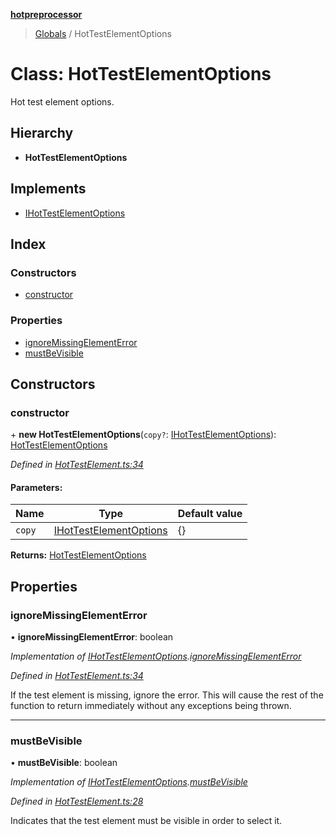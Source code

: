 **[hotpreprocessor](../README.md)**

> [Globals](../globals.md) / HotTestElementOptions

# Class: HotTestElementOptions

Hot test element options.

## Hierarchy

* **HotTestElementOptions**

## Implements

* [IHotTestElementOptions](../interfaces/ihottestelementoptions.md)

## Index

### Constructors

* [constructor](hottestelementoptions.md#constructor)

### Properties

* [ignoreMissingElementError](hottestelementoptions.md#ignoremissingelementerror)
* [mustBeVisible](hottestelementoptions.md#mustbevisible)

## Constructors

### constructor

\+ **new HotTestElementOptions**(`copy?`: [IHotTestElementOptions](../interfaces/ihottestelementoptions.md)): [HotTestElementOptions](hottestelementoptions.md)

*Defined in [HotTestElement.ts:34](https://github.com/OurFreeLight/HotPreprocessor/blob/a28393c/src/HotTestElement.ts#L34)*

#### Parameters:

Name | Type | Default value |
------ | ------ | ------ |
`copy` | [IHotTestElementOptions](../interfaces/ihottestelementoptions.md) | {} |

**Returns:** [HotTestElementOptions](hottestelementoptions.md)

## Properties

### ignoreMissingElementError

•  **ignoreMissingElementError**: boolean

*Implementation of [IHotTestElementOptions](../interfaces/ihottestelementoptions.md).[ignoreMissingElementError](../interfaces/ihottestelementoptions.md#ignoremissingelementerror)*

*Defined in [HotTestElement.ts:34](https://github.com/OurFreeLight/HotPreprocessor/blob/a28393c/src/HotTestElement.ts#L34)*

If the test element is missing, ignore the error. This
will cause the rest of the function to return immediately
without any exceptions being thrown.

___

### mustBeVisible

•  **mustBeVisible**: boolean

*Implementation of [IHotTestElementOptions](../interfaces/ihottestelementoptions.md).[mustBeVisible](../interfaces/ihottestelementoptions.md#mustbevisible)*

*Defined in [HotTestElement.ts:28](https://github.com/OurFreeLight/HotPreprocessor/blob/a28393c/src/HotTestElement.ts#L28)*

Indicates that the test element must be visible in
order to select it.
